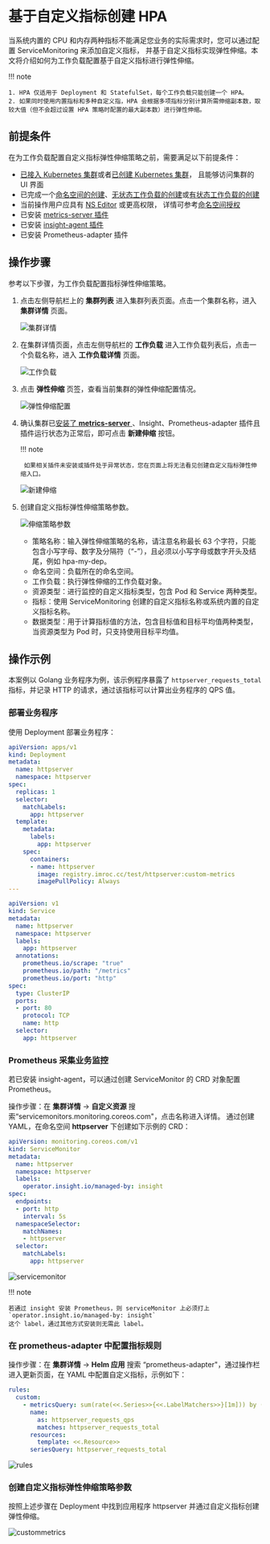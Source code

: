 # 基于自定义指标创建 HPA

当系统内置的 CPU 和内存两种指标不能满足您业务的实际需求时，您可以通过配置 ServiceMonitoring 来添加自定义指标，
并基于自定义指标实现弹性伸缩。本文将介绍如何为工作负载配置基于自定义指标进行弹性伸缩。

!!! note

    1. HPA 仅适用于 Deployment 和 StatefulSet，每个工作负载只能创建一个 HPA。
    2. 如果同时使用内置指标和多种自定义指，HPA 会根据多项指标分别计算所需伸缩副本数，取较大值（但不会超过设置 HPA 策略时配置的最大副本数）进行弹性伸缩。

## 前提条件

在为工作负载配置自定义指标弹性伸缩策略之前，需要满足以下前提条件：

- [已接入 Kubernetes 集群](../clusters/integrate-cluster.md)或者[已创建 Kubernetes 集群](../clusters/create-cluster.md)，
  且能够访问集群的 UI 界面
- 已完成一个[命名空间的创建](../namespaces/createns.md)、[无状态工作负载的创建](../workloads/create-deployment.md)或[有状态工作负载的创建](../workloads/create-statefulset.md)
- 当前操作用户应具有 [NS Editor](../permissions/permission-brief.md#ns-editor) 或更高权限，
  详情可参考[命名空间授权](../namespaces/createns.md)
- 已安装 [metrics-server 插件](install-metrics-server.md)
- 已安装 [insight-agent 插件](../../../admin/insight/quickstart/install/install-agent.md)
- 已安装 Prometheus-adapter 插件

## 操作步骤

参考以下步骤，为工作负载配置指标弹性伸缩策略。

1. 点击左侧导航栏上的 __集群列表__ 进入集群列表页面。点击一个集群名称，进入 __集群详情__ 页面。

    ![集群详情](../../../images/deploy01_15.png)

2. 在集群详情页面，点击左侧导航栏的 __工作负载__ 进入工作负载列表后，点击一个负载名称，进入 __工作负载详情__ 页面。

    ![工作负载](../../../images/createScale_1.png)

3. 点击 __弹性伸缩__ 页签，查看当前集群的弹性伸缩配置情况。

    ![弹性伸缩配置](../../../images/createScale02_1.png)

4. 确认集群已[安装了 __metrics-server__ ](install-metrics-server.md)、Insight、Prometheus-adapter 插件且插件运行状态为正常后，即可点击 __新建伸缩__ 按钮。

    !!! note

        如果相关插件未安装或插件处于异常状态，您在页面上将无法看见创建自定义指标弹性伸缩入口。

    ![新建伸缩](../../../images/createScale07_1.png)

5. 创建自定义指标弹性伸缩策略参数。

    ![伸缩策略参数](../../../images/createScale10.png)

    - 策略名称：输入弹性伸缩策略的名称，请注意名称最长 63 个字符，只能包含小写字母、数字及分隔符（“-”），且必须以小写字母或数字开头及结尾，例如 hpa-my-dep。
    - 命名空间：负载所在的命名空间。
    - 工作负载：执行弹性伸缩的工作负载对象。
    - 资源类型：进行监控的自定义指标类型，包含 Pod 和 Service 两种类型。
    - 指标：使用 ServiceMonitoring 创建的自定义指标名称或系统内置的自定义指标名称。
    - 数据类型：用于计算指标值的方法，包含目标值和目标平均值两种类型，当资源类型为 Pod 时，只支持使用目标平均值。

## 操作示例

本案例以 Golang 业务程序为例，该示例程序暴露了 `httpserver_requests_total` 指标，并记录 HTTP 的请求，通过该指标可以计算出业务程序的 QPS 值。

### 部署业务程序

使用 Deployment 部署业务程序：

```yaml
apiVersion: apps/v1
kind: Deployment
metadata:
  name: httpserver
  namespace: httpserver
spec:
  replicas: 1
  selector:
    matchLabels:
      app: httpserver
  template:
    metadata:
      labels:
        app: httpserver
    spec:
      containers:
      - name: httpserver
        image: registry.imroc.cc/test/httpserver:custom-metrics
        imagePullPolicy: Always
---

apiVersion: v1
kind: Service
metadata:
  name: httpserver
  namespace: httpserver
  labels:
    app: httpserver
  annotations:
    prometheus.io/scrape: "true"
    prometheus.io/path: "/metrics"
    prometheus.io/port: "http"
spec:
  type: ClusterIP
  ports:
  - port: 80
    protocol: TCP
    name: http
  selector:
    app: httpserver
```

### Prometheus 采集业务监控

若已安装 insight-agent，可以通过创建 ServiceMonitor 的 CRD 对象配置 Prometheus。

操作步骤：在 **集群详情** -> **自定义资源** 搜索“servicemonitors.monitoring.coreos.com"，点击名称进入详情。
通过创建 YAML，在命名空间 **httpserver** 下创建如下示例的 CRD：

```yaml
apiVersion: monitoring.coreos.com/v1
kind: ServiceMonitor
metadata:
  name: httpserver
  namespace: httpserver
  labels:
    operator.insight.io/managed-by: insight
spec:
  endpoints:
  - port: http
    interval: 5s
  namespaceSelector:
    matchNames:
    - httpserver
  selector:
    matchLabels:
      app: httpserver
```

![servicemonitor](../images/servicemonitor.png)

!!! note

    若通过 insight 安装 Prometheus，则 serviceMonitor 上必须打上 `operator.insight.io/managed-by: insight`
    这个 label，通过其他方式安装则无需此 label。

### 在 prometheus-adapter 中配置指标规则

操作步骤：在 **集群详情** -> **Helm 应用** 搜索 “prometheus-adapter"，通过操作栏进入更新页面，在 YAML 中配置自定义指标，示例如下：

```yaml
rules:
  custom:
    - metricsQuery: sum(rate(<<.Series>>{<<.LabelMatchers>>}[1m])) by (<<.GroupBy>>)
      name:
        as: httpserver_requests_qps
        matches: httpserver_requests_total
      resources:
        template: <<.Resource>>
      seriesQuery: httpserver_requests_total
```

![rules](../images/rules.png)

### 创建自定义指标弹性伸缩策略参数

按照上述步骤在 Deployment 中找到应用程序 httpserver 并通过自定义指标创建弹性伸缩。

![custommetrics](../images/custommetrics.png)
